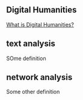 ## Digital Humanities
[What is Digital Humanities?](http://whatisdigitalhumanities.com/)


## text analysis 
SOme definition 


## network analysis
Some other definition